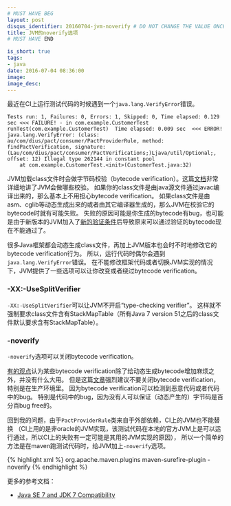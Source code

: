 ```yaml
---
# MUST HAVE BEG
layout: post
disqus_identifier: 20160704-jvm-noverify # DO NOT CHANGE THE VALUE ONCE SET
title: JVM的noverify选项
# MUST HAVE END

is_short: true
tags: 
- java
date: 2016-07-04 08:36:00
image: 
image_desc: 
---                    
```


最近在CI上运行测试代码的时候遇到一个`java.lang.VerifyError`错误。

    Tests run: 1, Failures: 0, Errors: 1, Skipped: 0, Time elapsed: 0.129 sec <<< FAILURE! - in com.example.CustomerTest
    runTest(com.example.CustomerTest)  Time elapsed: 0.009 sec  <<< ERROR!
    java.lang.VerifyError: (class: au/com/dius/pact/consumer/PactProviderRule, method: findPactVerification, signature: (Lau/com/dius/pact/consumer/PactVerifications;)Ljava/util/Optional;, offset: 12) Illegal type 262144 in constant pool
	    at com.example.CustomerTest.<init>(CustomerTest.java:32)
	
JVM加载class文件时会做字节码校验（bytecode verification）。这篇[文档][1]非常详细地讲了JVM会做哪些校验。
如果你的class文件是由java源文件通过javac编译出来的，那么基本上不用担心bytecode verification。
如果class文件是由asm、cglib等动态生成出来的或者由其它编译器生成的，那么JVM在校验它的bytecode时就有可能失败。
失败的原因可能是你生成的bytecode有bug，也可能是由于新版本的JVM加入了[新的验证条件][2]后导致原来可以通过验证的bytecode现在不能通过了。

很多Java框架都会动态生成class文件，再加上JVM版本也会时不时地修改它的bytecode verification行为。
所以，运行代码时偶尔会遇到`java.lang.VerifyError`错误。
在不能修改框架代码或者切换JVM实现的情况下，JVM提供了一些选项可以让你改变或者绕过bytecode verification。

### -XX:-UseSplitVerifier
`-XX:-UseSplitVerifier`可以让JVM不开启“type-checking verifier”。
这样就不强制要求class文件含有StackMapTable（所有Java 7 version 51之后的class文件默认要求含有StackMapTable）。

### -noverify
`-noverify`选项可以关闭bytecode verification。

[有的观点][6]认为某些bytecode verification除了给动态生成bytecode增加麻烦之外，并没有什么大用。
但是这篇[文章][8]强烈建议不要关闭bytecode verification，特别是在生产环境里。
因为bytecode verification可以检测到恶意代码或者代码中的bug。
特别是代码中的bug，因为没有人可以保证（动态产生的）字节码是百分百bug free的。

回到我的问题，由于`PactProviderRule`类来自于外部依赖，CI上的JVM也不能替换
（CI上用的是非oracle的JVM实现，该测试代码在本地的官方JVM上是可以运行通过，所以CI上的失败有一定可能是其用的JVM实现的原因），
所以一个简单的方法是在maven跑测试代码时，给JVM加上`-noverify`选项。

{% highlight xml %}
  <plugin>
    <groupId>org.apache.maven.plugins</groupId>
    <artifactId>maven-surefire-plugin</artifactId>
    <configuration>
      <argLine>-noverify</argLine>
    </configuration>
  </plugin>
{% endhighlight %}
  

更多的参考文档：

- [Java SE 7 and JDK 7 Compatibility][5]


[1]: https://docs.oracle.com/javase/specs/jvms/se8/html/jvms-4.html#jvms-4.10 "bytecode verification"
[2]: http://blog.takipi.com/oracles-latest-java-8-update-broke-your-tools-how-did-it-happen/ "Latest Java 8 Update Broke Your Tools"
[3]: http://stackoverflow.com/a/16467026/1080041 "-XX:-UseSplitVerifier"
[5]: http://www.oracle.com/technetwork/java/javase/compatibility-417013.html "Java SE 7 and JDK 7 Compatibility"
[6]: http://chrononsystems.com/blog/java-7-design-flaw-leads-to-huge-backward-step-for-the-jvm "Java 7 Bytecode Verifier: Huge backward step for the JVM"
[8]: https://blogs.oracle.com/buck/entry/never_disable_bytecode_verification_in "Never Disable Bytecode Verification in a Production System"

<!-- 
http://stackoverflow.com/questions/13489388/how-does-junit-rule-work
rule 会有aop，会动态生成类   ?

+ mvn -X -pl app/xxx-test clean test -Dmaven.repo.local=.m2
Apache Maven 3.3.9 (bb52d8502b132ec0a5a3f4c09453c07478323dc5; 2015-11-10T16:41:47+00:00)
Maven home: /opt/maven
Java version: 1.8.0_77, vendor: SAP AG
Java home: /opt/sapjvm_8/jre

http://maven.apache.org/surefire/maven-surefire-plugin/test-mojo.html
argLine


http://stackoverflow.com/questions/300639/use-of-noverify-when-launching-java-apps
   kankan
   
http://blog.takipi.com/oracles-latest-java-8-update-broke-your-tools-how-did-it-happen/
  kankan
  
http://stackoverflow.com/questions/15253173/how-safe-is-it-to-use-xx-usesplitverifier


http://stackoverflow.com/questions/100107/reasons-of-getting-a-java-lang-verifyerror

-->



